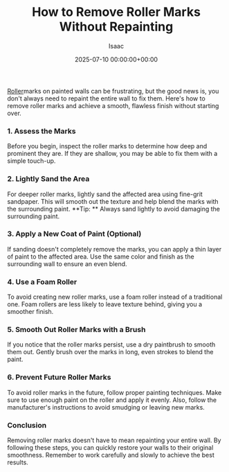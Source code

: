 ﻿---
title: How to Remove Roller Marks Without Repainting
description: Roller marks on painted walls can be frustrating, but the good news is, you don't always need to repaint the entire wall to fix them.
slug: /how-to-remove-roller-marks-without-repainting/
date: 2025-07-10 00:00:00+00:00
lastmod: 2025-07-10 00:00:00+03:00
author: Isaac
categories:

- Guide
tags:

- guide

- roller

- mark
layout: post
---

[Roller](https://pestpolicy.com/best-paint-roller-for-ceilings/)marks on painted walls can be frustrating, but the good news is, you don't always need to repaint the entire wall to fix them. Here's how to remove roller marks and achieve a smooth, flawless finish without starting over.

###  1. Assess the Marks

Before you begin, inspect the roller marks to determine how deep and prominent they are. If they are shallow, you may be able to fix them with a simple touch-up.

###  2. Lightly Sand the Area

For deeper roller marks, lightly sand the affected area using fine-grit sandpaper. This will smooth out the texture and help blend the marks with the surrounding paint. **Tip: ** Always sand lightly to avoid damaging the surrounding paint.

###  3. Apply a New Coat of Paint (Optional)

If sanding doesn't completely remove the marks, you can apply a thin layer of paint to the affected area. Use the same color and finish as the surrounding wall to ensure an even blend.

###  4. Use a Foam Roller

To avoid creating new roller marks, use a foam roller instead of a traditional one. Foam rollers are less likely to leave texture behind, giving you a smoother finish.

###  5. Smooth Out Roller Marks with a Brush

If you notice that the roller marks persist, use a dry paintbrush to smooth them out. Gently brush over the marks in long, even strokes to blend the paint.

###  6. Prevent Future Roller Marks

To avoid roller marks in the future, follow proper painting techniques. Make sure to use enough paint on the roller and apply it evenly. Also, follow the manufacturer's instructions to avoid smudging or leaving new marks.

###  Conclusion

Removing roller marks doesn't have to mean repainting your entire wall. By following these steps, you can quickly restore your walls to their original smoothness. Remember to work carefully and slowly to achieve the best results.
